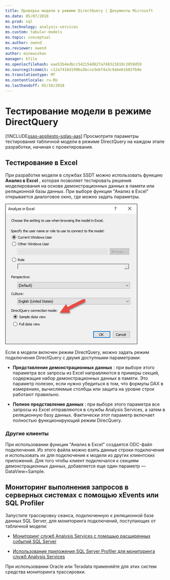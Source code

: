 ```yaml
---
title: Проверка модели в режиме DirectQuery | Документы Microsoft
ms.date: 05/07/2018
ms.prod: sql
ms.technology: analysis-services
ms.custom: tabular-models
ms.topic: conceptual
ms.author: owend
ms.reviewer: owend
author: minewiskan
manager: kfile
ms.openlocfilehash: eae53b4edbcc542154d627a748321810c2059d59
ms.sourcegitcommit: c12a7416d1996a3bcce3ebf4a3c9abe61b02fb9e
ms.translationtype: MT
ms.contentlocale: ru-RU
ms.lasthandoff: 05/10/2018
---
```

# <a name="test-a-model-in-directquery-mode"></a>Тестирование модели в режиме DirectQuery
[!INCLUDE[ssas-appliesto-sqlas-aas](../../includes/ssas-appliesto-sqlas-aas.md)]
  Просмотрите параметры тестирования табличной модели в режиме DirectQuery на каждом этапе разработки, начиная с проектирования.  
  
## <a name="test-in-excel"></a>Тестирование в Excel 
  
 При разработке модели в службах SSDT можно использовать функцию **Анализ в Excel** , которая позволяет тестировать решения моделирования на основе демонстрационных данных в памяти или реляционной базы данных.  При выборе функции "Анализ в Excel" открывается диалоговое окно, где можно задать параметры.
 
 ![Анализ в Excel: параметры DirectQuery](../../analysis-services/tabular-models/media/analyze-in-excel-directquery-options.png)
 
 Если в модели включен режим DirectQuery, можно задать режим подключения DirectQuery с двумя доступными параметрами:
 - **Представление демонстрационных данных** : при выборе этого параметра все запросы из Excel направляются в примеры секций, содержащие набор демонстрационных данных в памяти. Это параметр полезен, если нужно убедиться в том, что формулы DAX в измерениях, вычисляемые столбцы или защита на уровне строк работают правильно.
 
 - **Полное представление данных** : при выборе этого параметра все запросы из Excel отправляются в службы Analysis Services, а затем в реляционную базу данных. Фактически этот параметр включает полностью функционирующий режим DirecQuery.
 
 ### <a name="other-clients"></a>Другие клиенты
 При использовании функции "Анализ в Excel" создается ODC-файл подключения. Из этого файла можно взять данные строки подключения и использовать их для подключения к модели из других клиентских приложений. Для того чтобы клиент подключался к секциям демонстрационных данных, добавляется еще один параметр — DataView=Sample.  
  
## <a name="monitor-query-execution-on-backend-systems-using-xevents-or-sql-profiler"></a>Мониторинг выполнения запросов в серверных системах с помощью xEvents или SQL Profiler 
 Запустите трассировку сеанса, подключенную к реляционной базе данных SQL Server, для мониторинга подключений, поступающих от табличной модели:  
  
-   [Мониторинг служб Analysis Services с помощью расширенных событий SQL Server](../../analysis-services/instances/monitor-analysis-services-with-sql-server-extended-events.md)  
  
-   [Использование приложения SQL Server Profiler для мониторинга служб Analysis Services](../../analysis-services/instances/use-sql-server-profiler-to-monitor-analysis-services.md)  
  
 При использовании Oracle или Teradata применяйте для этих систем средства мониторинга трассировки.  
  
  
